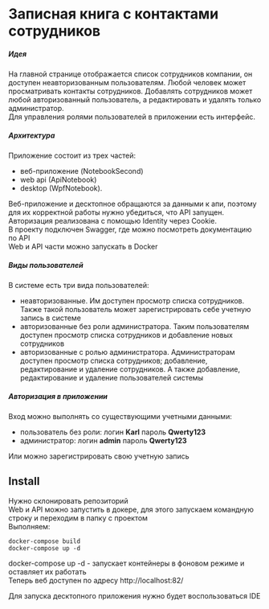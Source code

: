 # Записная книга с контактами сотрудников

##### Идея
На главной странице отображается список сотрудников компании, он доступен неавторизованным пользователям. Любой человек может просматривать контакты сотрудников. Добавлять сотрудников может любой авторизованный пользователь, а редактировать и удалять только администратор.  
Для управления ролями пользователей в приложении есть интерфейс.
##### Архитектура
Приложение состоит из трех частей:

- веб-приложение (NotebookSecond)
- web api (ApiNotebook)
- desktop (WpfNotebook).

Веб-приложение и десктопное обращаются за данными к апи, поэтому для их корректной работы нужно убедиться, что API запущен.   
Авторизация реализована с помощью Identity через Cookie.     
В проекту подключен Swagger, где можно посмотреть документацию по API   
Web и API части можно запускать в Docker

##### Виды пользователей
В системе есть три вида пользователей:
- неавторизованные. Им доступен просмотр списка сотрудников. Также такой пользователь может зарегистрировать себе учетную запись в системе
- авторизованные без роли администратора. Таким пользователям доступен просмотр списка сотрудников и добавление новых сотрудников
- авторизованные с ролью администратора. Администраторам доступен просмотр списка сотрудников; добавление, редактирование и удаление сотрудников. А также добавление, редактирование и удаление пользователей системы

##### Авторизация в приложении
Вход можно выполнять со существующими учетными данными:
- пользователь без роли: логин **Karl** пароль **Qwerty123**
- администратор: логин **admin** пароль **Qwerty123**

Или можно зарегистрировать свою учетную запись

## Install
Нужно склонировать репозиторий   
Web и API можно запустить в докере, для этого запускаем командную строку и переходим в папку с проектом   
Выполняем:
```
docker-compose build
docker-compose up -d 
```
docker-compose up -d  - запускает контейнеры в фоновом режиме и оставляет их работать   
Теперь веб доступен по адресу http://localhost:82/

Для запуска десктопного приложения нужно будет воспользоваться IDE




